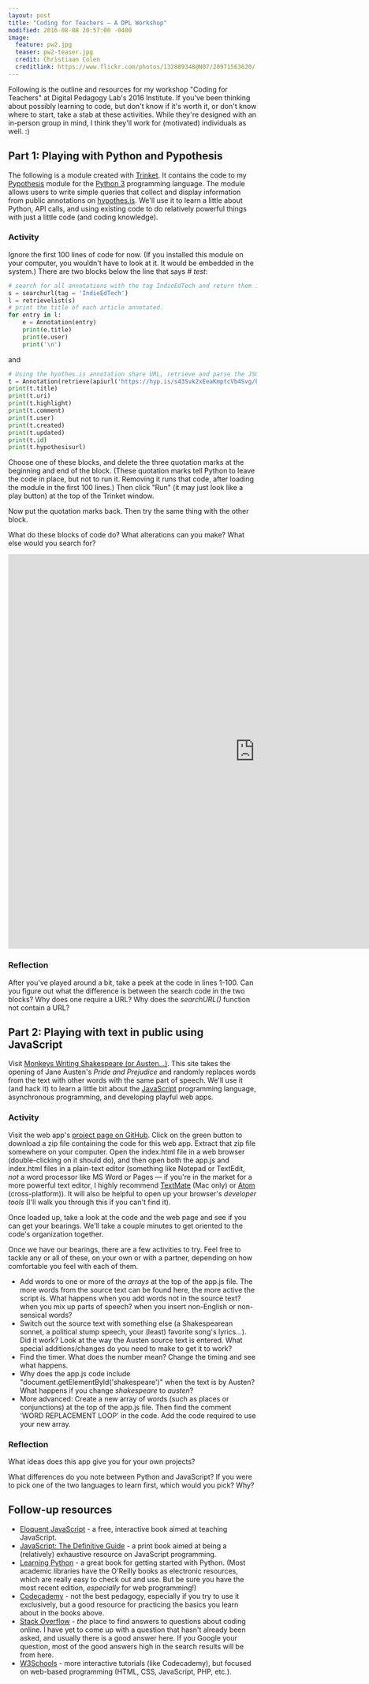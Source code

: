 ```yaml
---
layout: post
title: "Coding for Teachers ― A DPL Workshop"
modified: 2016-08-08 20:57:00 -0400
image:
  feature: pw2.jpg
  teaser: pw2-teaser.jpg
  credit: Christiaan Colen
  creditlink: https://www.flickr.com/photos/132889348@N07/20971563620/
---
```


Following is the outline and resources for my workshop "Coding for Teachers" at Digital Pedagogy Lab's 2016 Institute. If you've been thinking about possibly learning to code, but don't know if it's worth it, or don't know where to start, take a stab at these activities. While they're designed with an in-person group in mind, I think they'll work for (motivated) individuals as well. :)

## Part 1: Playing with Python and Pypothesis

The following is a module created with [Trinket](https://trinket.io). It contains the code to my [Pypothesis](https://github.com/kshaffer/pypothesis) module for the [Python 3](https://www.python.org/) programming language. The module allows users to write simple queries that collect and display information from public annotations on [hypothes.is](https://hypothes.is). We'll use it to learn a little about Python, API calls, and using existing code to do relatively powerful things with just a little code (and coding knowledge).

### Activity

Ignore the first 100 lines of code for now. (If you installed this module on your computer, you wouldn't have to look at it. It would be embedded in the system.) There are two blocks below the line that says *\# test*:

~~~python
# search for all annotations with the tag IndieEdTech and return them in json format.
s = searchurl(tag = 'IndieEdTech')
l = retrievelist(s)
# print the title of each article annotated.
for entry in l:
    e = Annotation(entry)
    print(e.title)
    print(e.user)
    print('\n')
~~~

and

~~~python
# Using the hyothes.is annotation share URL, retrieve and parse the JSON data for that annotation, then print it.
t = Annotation(retrieve(apiurl('https://hyp.is/s43Svk2xEeaKmptcVb4Svg/kris.shaffermusic.com/2015/03/sustainable-pedagogy/')))
print(t.title)
print(t.uri)
print(t.highlight)
print(t.comment)
print(t.user)
print(t.created)
print(t.updated)
print(t.id)
print(t.hypothesisurl)
~~~

Choose one of these blocks, and delete the three quotation marks at the beginning and end of the block. (These quotation marks tell Python to leave the code in place, but not to run it. Removing it runs that code, after loading the module in the first 100 lines.) Then click "Run" (it may just look like a play button) at the top of the Trinket window.

Now put the quotation marks back. Then try the same thing with the other block.

What do these blocks of code do? What alterations can you make? What else would you search for?

<iframe src="https://trinket.io/embed/python3/ac6183e555" style="indent: -200px" width="1000" height="800" frameborder="0" marginwidth="0" marginheight="0" allowfullscreen></iframe>

### Reflection

After you've played around a bit, take a peek at the code in lines 1-100. Can you figure out what the difference is between the search code in the two blocks? Why does one require a URL? Why does the *searchURL()* function not contain a URL?

## Part 2: Playing with text in public using JavaScript

Visit [Monkeys Writing Shakespeare (or Austen...)](http://kris.shaffermusic.com/monkeyswritingshakespeare). This site takes the opening of Jane Austen's *Pride and Prejudice* and randomly replaces words from the text with other words with the same part of speech. We'll use it (and hack it) to learn a little bit about the [JavaScript](https://developer.mozilla.org/en-US/docs/Web/JavaScript) programming language, asynchronous programming, and developing playful web apps.

### Activity

Visit the web app's [project page on GitHub](https://github.com/kshaffer/monkeyswritingshakespeare). Click on the green button to download a zip file containing the code for this web app. Extract that zip file somewhere on your computer. Open the index.html file in a web browser (double-clicking on it should do), and then open both the app.js and index.html files in a plain-text editor (something like Notepad or TextEdit, *not* a word processor like MS Word or Pages ― if you're in the market for a more powerful text editor, I highly recommend [TextMate](https://macromates.com/) (Mac only) or [Atom](https://atom.io) (cross-platform)). It will also be helpful to open up your browser's *developer tools* (I'll walk you through this if you can't find it).

Once loaded up, take a look at the code and the web page and see if you can get your bearings. We'll take a couple minutes to get oriented to the code's organization together.

Once we have our bearings, there are a few activities to try. Feel free to tackle any or all of these, on your own or with a partner, depending on how comfortable you feel with each of them.

- Add words to one or more of the *arrays* at the top of the app.js file. The more words from the source text can be found here, the more active the script is. What happens when you add words not in the source text? when you mix up parts of speech? when you insert non-English or non-sensical words?  
- Switch out the source text with something else (a Shakespearean sonnet, a political stump speech, your (least) favorite song's lyrics...). Did it work? Look at the way the Austen source text is entered. What special additions/changes do you need to make to get it to work?  
- Find the timer. What does the number mean? Change the timing and see what happens.  
- Why does the app.js code include "document.getElementById('shakespeare')" when the text is by Austen? What happens if you change *shakespeare* to *austen*?
- More advanced: Create a new array of words (such as places or conjunctions) at the top of the app.js file. Then find the comment 'WORD REPLACEMENT LOOP' in the code. Add the code required to use your new array.

### Reflection

What ideas does this app give you for your own projects?

What differences do you note between Python and JavaScript? If you were to pick one of the two languages to learn first, which would you pick? Why?

## Follow-up resources

- [Eloquent JavaScript](http://eloquentjavascript.net/index.html) - a free, interactive book aimed at teaching JavaScript.  
- [JavaScript: The Definitive Guide](http://shop.oreilly.com/product/9780596101992.do) - a print book aimed at being a (relatively) exhaustive resource on JavaScript programming.  
- [Learning Python](http://shop.oreilly.com/product/0636920028154.do) - a great book for getting started with Python. (Most academic libraries have the O'Reilly books as electronic resources, which are really easy to check out and use. But be sure you have the most recent edition, *especially* for web programming!)  
- [Codecademy](https://codecademy.com/) - not the best pedagogy, especially if you try to use it exclusively, but a good resource for practicing the basics you learn about in the books above.  
- [Stack Overflow](https://stackoverflow.com/) - *the* place to find answers to questions about coding online. I have yet to come up with a question that hasn't already been asked, and usually there is a good answer here. If you Google your question, most of the good answers high in the search results will be from here.  
- [W3Schools](http://www.w3schools.com/) - more interactive tutorials (like Codecademy), but focused on web-based programming (HTML, CSS, JavaScript, PHP, etc.).
